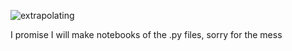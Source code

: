 ![extrapolating](https://github.com/petrogass/All-of-Statistics-Exercises/assets/28407052/08a7fd0f-a3df-46df-9d79-4d9766dcd1f5)

I promise I will make notebooks of the .py files, sorry for the mess
